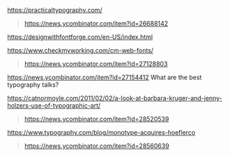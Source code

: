 https://practicaltypography.com/
> https://news.ycombinator.com/item?id=26688142

https://designwithfontforge.com/en-US/index.html


https://www.checkmyworking.com/cm-web-fonts/
> https://news.ycombinator.com/item?id=27128803

https://news.ycombinator.com/item?id=27154412 What are the best typography talks?

https://catnormoyle.com/2011/02/02/a-look-at-barbara-kruger-and-jenny-holzers-use-of-typographic-art/
> https://news.ycombinator.com/item?id=28520539

https://www.typography.com/blog/monotype-acquires-hoeflerco
> https://news.ycombinator.com/item?id=28560639